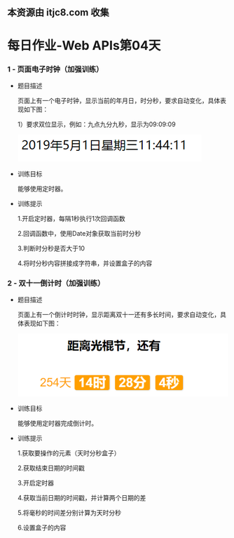 ## 本资源由 itjc8.com 收集
# 每日作业-Web APIs第04天

### 1 - 页面电子时钟（加强训练）

- 题目描述

   页面上有一个电子时钟，显示当前的年月日，时分秒，要求自动变化，具体表现如下图：

   1）要求双位显示，例如：九点九分九秒，显示为09:09:09

   ![1551489938245](images/1551489938245.png)



- 训练目标

  能够使用定时器。

- 训练提示

  1.开启定时器，每隔1秒执行1次回调函数

  2.回调函数中，使用Date对象获取当前时分秒

  3.判断时分秒是否大于10

  4.将时分秒内容拼接成字符串，并设置盒子的内容

### 2 - 双十一倒计时（加强训练）

- 题目描述

  页面上有一个倒计时时钟，显示距离双十一还有多长时间，要求自动变化，具体表现如下图：

  ![1551490327305](images/1551490327305.png)



- 训练目标

  能够使用定时器完成倒计时。

- 训练提示

  1.获取要操作的元素（天时分秒盒子）

  2.获取结束日期的时间戳

  3.开启定时器

  4.获取当前日期的时间戳，并计算两个日期的差

  5.将毫秒的时间差分别计算为天时分秒

  6.设置盒子的内容